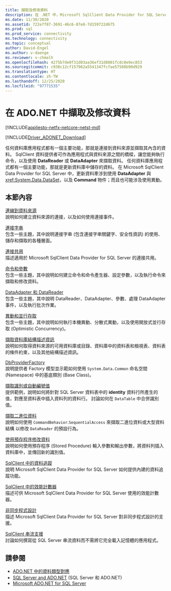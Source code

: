 ```yaml
---
title: 擷取及修改資料
description: 在 .NET 中，Microsoft SqlClient Data Provider for SQL Server 可作為應用程式與資料來源之間的橋樑以讀取及更新資料。
ms.date: 11/30/2020
ms.assetid: 722e7f87-3691-46c6-87e8-7d159722d675
ms.prod: sql
ms.prod_service: connectivity
ms.technology: connectivity
ms.topic: conceptual
author: David-Engel
ms.author: v-daenge
ms.reviewer: v-chmalh
ms.openlocfilehash: 4275b7de0f31d03aa36ef31d8801fcdc0e9ec853
ms.sourcegitcommit: c938c12cf157962a5541347fcfae57588b90d929
ms.translationtype: HT
ms.contentlocale: zh-TW
ms.lasthandoff: 12/25/2020
ms.locfileid: "97771535"
---
```

# <a name="retrieving-and-modifying-data-in-adonet"></a>在 ADO.NET 中擷取及修改資料

[!INCLUDE[appliesto-netfx-netcore-netst-md](../../includes/appliesto-netfx-netcore-netst-md.md)]

[!INCLUDE[Driver_ADONET_Download](../../includes/driver_adonet_download.md)]

任何資料庫應用程式都有一個主要功能，那就是連接到資料來源並擷取其內含的資料。 SqlClient 資料提供者可作為應用程式與資料來源之間的橋樑，讓您能夠執行命令，以及使用 **DataReader** 或 **DataAdapter** 來擷取資料。 任何資料庫應用程式都有一個主要功能，那就是更新資料庫中儲存的資料。 在 Microsoft SqlClient Data Provider for SQL Server 中，更新資料牽涉到使用 **DataAdapter** 與 <xref:System.Data.DataSet>，以及 **Command** 物件；而且也可能涉及使用異動。

## <a name="in-this-section"></a>本節內容

[連線到資料來源](connecting-to-data-source.md)  
說明如何建立資料來源的連接，以及如何使用連接事件。

[連接字串](connection-strings.md)  
包含一些主題，其中說明連接字串 (包含連接字串關鍵字、安全性資訊) 的使用、儲存和擷取的各種層面。

[連接共用](connection-pooling.md)  
描述適用於 Microsoft SqlClient Data Provider for SQL Server 的連接共用。

[命令和參數](commands-parameters.md)  
包含一些主題，其中說明如何建立命令和命令產生器、設定參數，以及執行命令來擷取和修改資料。

[DataAdapter 和 DataReader](dataadapters-datareaders.md)  
包含一些主題，其中說明 DataReader、DataAdapter、參數、處理 DataAdapter 事件，以及執行批次作業。

[異動和並行存取](transactions-and-concurrency.md)  
包含一些主題，其中說明如何執行本機異動、分散式異動，以及使用開放式並行存取 (Optimistic Concurrency)。

[擷取資料庫結構描述資訊](retrieving-database-schema-information.md)  
說明如何取得資料來源的可用資料庫或目錄、資料庫中的資料表和檢視表、資料表的條件約束，以及其他結構描述資訊。

[DbProviderFactory](dbproviderfactories.md)  
說明提供者 Factory 模型並示範如何使用 `System.Data.Common` 命名空間 (Namespace) 中的基底類別 (Base Class)。  

[擷取識別或自動編號值](retrieve-identity-or-autonumber-values.md)  
提供範例，說明如何將針對 SQL Server 資料表中的 **identity** 資料行所產生的值，對應至資料表中插入資料列的資料行。 討論如何在 `DataTable` 中合併識別值。  
  
[擷取二進位資料](retrieve-binary-data.md)  
說明如何使用 `CommandBehavior`.`SequentialAccess` 來擷取二進位資料或大型資料結構 以修改 `DataReader` 的預設行為。  
  
[使用預存程序修改資料](modify-data-with-stored-procedures.md)  
說明如何使用預存程序 (Stored Procedure) 輸入參數和輸出參數，將資料列插入資料庫中，並傳回新的識別值。  

[SqlClient 中的資料追蹤](data-tracing.md)  
說明 Microsoft SqlClient Data Provider for SQL Server 如何提供內建的資料追蹤功能。  
  
[SqlClient 中的效能計數器](performance-counters.md)  
描述可供 Microsoft SqlClient Data Provider for SQL Server 使用的效能計數器。  
  
[非同步程式設計](asynchronous-programming.md)  
描述 Microsoft SqlClient Data Provider for SQL Server 對非同步程式設計的支援。  
  
[SqlClient 串流支援](sqlclient-streaming-support.md)  
討論如何撰寫從 SQL Server 串流資料而不需將它完全載入記憶體的應用程式。  

## <a name="see-also"></a>請參閱

- [ADO.NET 中的資料類型對應](data-type-mappings-ado-net.md)
- [SQL Server and ADO.NET](./sql/index.md) (SQL Server 和 ADO.NET)
- [Microsoft ADO.NET for SQL Server](microsoft-ado-net-sql-server.md)
